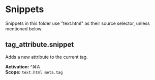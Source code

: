 # Snippets

Snippets in this folder use "text.html" as their source selector, unless mentioned below.

## tag\_attribute.snippet

Adds a new attribute to the current tag.

**Activation:** ^⌘A  
**Scope:** `text.html meta.tag`